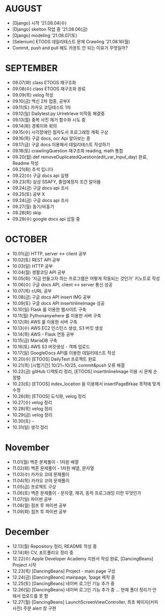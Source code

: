 # **AUGUST**
- [Django] 시작 '21.08.04(수)
- [Django] skelton 작업 중 '21.08.06(금)
- [Django] modeling '21.08.07(토)
- [Selenium] ETOOS 데일리테스트 문제 Crawling '21.08.16(월)
- Commit, push and pull 해도 카운트 안 되는 이유가 무엇일까?

# **SEPTEMBER**
- 09.07(화) class ETOOS 재구조화
- 09.08(수) class ETOOS 재구조화 완료
- 09.09(목) velog 작성
- 09.10(금) 백신 2차 접종, 공부X
- 09.11(토) 카카오 코딩테스트 1차
- 09.12(일) Dailytest.py Urlretrieve 미작동 해결중 
- 09.13(월) 중복 사진 제거 함수화 시도 중 
- 09.14(화) 경록이와 회의  
- 09.15(수) 시각장애인 점자도서 프로그래밍 계획 구상 
- 09.16(목) 구글 docs, ocr Api 알아보는 중 
- 09.17(금) 구글 docs 이용해서 데일리테스트 작성하기 
- 09.18(토) crawlingQuestion 재구조화 reading, math 통합 
- 09.20(월) def removeDuplicatedQuestion(edit_var_Input_day) 완료, Readme 작성 
- 09.21(화) 추석 입니다 
- 09.22(수) 구글 docs api 실행 
- 09.23(목) 삼성 SSAFY, 졸업예정자 조건 알아봄 
- 09.24(금) 구글 docs api 조사 
- 09.25(토) 공부 X 
- 09.24(금) 구글 docs api 조사 
- 09.27(월) 동기/비동기 
- 09.28(화) skip 
- 09.29(수) google docs api 삽질 중

# **OCTOBER**
- 10.01(금) HTTP, server <-> client 공부 
- 10.02(토) REST API 공부 
- 10.03(일) HTTP 공부 
- 10.04(월) 생활코딩 API 공부 
- 10.05(화) '지금 만들고자 하는 프로그램은 어떻게 작동되는 것인가' 키노트로 작성 
- 10.06(수) 구글 docs API, client <-> server 통신 성공 
- 10.07(목) cURL 공부 
- 10.08(금) 구글 docs API insert IMG 공부 
- 10.09(토) 구글 docs API insertinlineImage 성공 
- 10.10(일) Flask 를 이용한 웹사이트 구축 
- 10.11(월) Pythonanywhere 를 이용한 서버 구축 
- 10.12(화) AWS 를 이용한 서버 구축 
- 10.13(수) AWS EC2 인스턴스 생성, S3 버킷 생성 
- 10.14(목) AWS - Flask 연동 공부 
- 10.15(금) MariaDB 구축 
- 10.16(토) AWS S3 버킷생성 - 객체 업로드 
- 10.17(일) GoogleDocs API를 이용한 데일리테스트 작성 
- 10.20(수) [ETOOS] DailyTest 프로젝트 완료 
- 10.21(목) [시험기간] 10/21~10/25, commit&push 오류 해결 
- 10.22(금) gitHub 디렉토리 정리, [ETOOS] insertInlineImage 이용 시 문제 순 정렬 
- 10.23(토) [ETOOS] index_location 을 이용해서 insertPageBrkae 목적에 맞게 수정 
- 10.26(화) [ETOOS] 도식화, velog 정리 
- 10.27(수) velog 정리 
- 10.28(목) velog 정리 
- 10.29(금) velog 정리 
- 10.30(토) - 
- 10.31(일) 생각 정리 

# **November**
- 11.01(월) 백준 문제풀이 - 1차원 배열 
- 11.02(화) 백준 문제풀이 - 1차원 배열, 문자열
- 11.03(수) 카카오 코테 문제풀이 
- 11.04(목) 카카오 코테 문제풀이 
- 11.05(금) 프로젝트 구상 
- 11.06(토) 백준 문제풀이 - 문자열, 재귀, 동적 프로그래밍 이란 무엇인가  
- 11.07(일) 파이썬 공부 
- 11.08(월) 점프 투 파이썬 공부 
- 11.09(화) 점프 투 파이썬 공부 

# **December**

- 12.13(월) Repository 정리, README 작성 중
- 12.14(화) CV, 포트폴리오 정리 중
- 12.22(수) Apple Developer Academy 지원서 작성 완료, [DancingBeans] Project 시작
- 12.23(목) [DancingBeans] Project - main page 구성
- 12.24(금) [DancingBeans] mainpage, 1page 제작 중
- 12.25(토) [DancingBeans] 네이버 로그인 기능 추가 중 
- 12.26(일) [DancingBeans] 네이버 로그인 기능 추가 중  ... 현재 폴더 정리가 안 돼서 업로드를 못 함
- 12.27(월) [DancingBeans] LaunchScreenViewController, 최초 페이지(커피사진) 주문 alert 창 구현